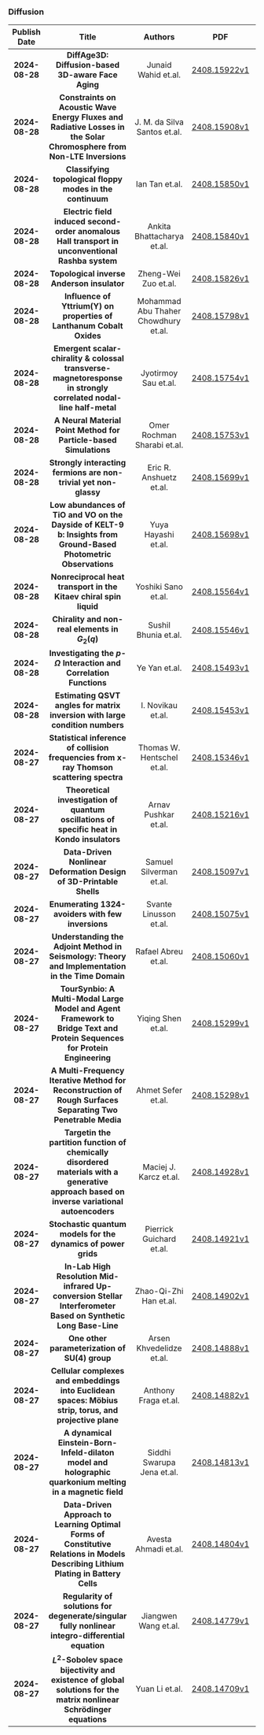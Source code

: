 
### Diffusion
|Publish Date|Title|Authors|PDF|Code|
| :---: | :---: | :---: | :---: | :---: |
|**2024-08-28**|**DiffAge3D: Diffusion-based 3D-aware Face Aging**|Junaid Wahid et.al.|[2408.15922v1](http://arxiv.org/abs/2408.15922v1)|null|
|**2024-08-28**|**Constraints on Acoustic Wave Energy Fluxes and Radiative Losses in the Solar Chromosphere from Non-LTE Inversions**|J. M. da Silva Santos et.al.|[2408.15908v1](http://arxiv.org/abs/2408.15908v1)|null|
|**2024-08-28**|**Classifying topological floppy modes in the continuum**|Ian Tan et.al.|[2408.15850v1](http://arxiv.org/abs/2408.15850v1)|null|
|**2024-08-28**|**Electric field induced second-order anomalous Hall transport in unconventional Rashba system**|Ankita Bhattacharya et.al.|[2408.15840v1](http://arxiv.org/abs/2408.15840v1)|null|
|**2024-08-28**|**Topological inverse Anderson insulator**|Zheng-Wei Zuo et.al.|[2408.15826v1](http://arxiv.org/abs/2408.15826v1)|null|
|**2024-08-28**|**Influence of Yttrium(Y) on properties of Lanthanum Cobalt Oxides**|Mohammad Abu Thaher Chowdhury et.al.|[2408.15798v1](http://arxiv.org/abs/2408.15798v1)|null|
|**2024-08-28**|**Emergent scalar-chirality \& colossal transverse-magnetoresponse in strongly correlated nodal-line half-metal**|Jyotirmoy Sau et.al.|[2408.15754v1](http://arxiv.org/abs/2408.15754v1)|null|
|**2024-08-28**|**A Neural Material Point Method for Particle-based Simulations**|Omer Rochman Sharabi et.al.|[2408.15753v1](http://arxiv.org/abs/2408.15753v1)|null|
|**2024-08-28**|**Strongly interacting fermions are non-trivial yet non-glassy**|Eric R. Anshuetz et.al.|[2408.15699v1](http://arxiv.org/abs/2408.15699v1)|null|
|**2024-08-28**|**Low abundances of TiO and VO on the Dayside of KELT-9 b: Insights from Ground-Based Photometric Observations**|Yuya Hayashi et.al.|[2408.15698v1](http://arxiv.org/abs/2408.15698v1)|null|
|**2024-08-28**|**Nonreciprocal heat transport in the Kitaev chiral spin liquid**|Yoshiki Sano et.al.|[2408.15564v1](http://arxiv.org/abs/2408.15564v1)|null|
|**2024-08-28**|**Chirality and non-real elements in $G_2(q)$**|Sushil Bhunia et.al.|[2408.15546v1](http://arxiv.org/abs/2408.15546v1)|null|
|**2024-08-28**|**Investigating the $p$-$Ω$ Interaction and Correlation Functions**|Ye Yan et.al.|[2408.15493v1](http://arxiv.org/abs/2408.15493v1)|null|
|**2024-08-28**|**Estimating QSVT angles for matrix inversion with large condition numbers**|I. Novikau et.al.|[2408.15453v1](http://arxiv.org/abs/2408.15453v1)|null|
|**2024-08-27**|**Statistical inference of collision frequencies from x-ray Thomson scattering spectra**|Thomas W. Hentschel et.al.|[2408.15346v1](http://arxiv.org/abs/2408.15346v1)|null|
|**2024-08-27**|**Theoretical investigation of quantum oscillations of specific heat in Kondo insulators**|Arnav Pushkar et.al.|[2408.15216v1](http://arxiv.org/abs/2408.15216v1)|null|
|**2024-08-27**|**Data-Driven Nonlinear Deformation Design of 3D-Printable Shells**|Samuel Silverman et.al.|[2408.15097v1](http://arxiv.org/abs/2408.15097v1)|[link](https://github.com/samsilverman/nonlinear-deformation-design)|
|**2024-08-27**|**Enumerating 1324-avoiders with few inversions**|Svante Linusson et.al.|[2408.15075v1](http://arxiv.org/abs/2408.15075v1)|null|
|**2024-08-27**|**Understanding the Adjoint Method in Seismology: Theory and Implementation in the Time Domain**|Rafael Abreu et.al.|[2408.15060v1](http://arxiv.org/abs/2408.15060v1)|null|
|**2024-08-27**|**TourSynbio: A Multi-Modal Large Model and Agent Framework to Bridge Text and Protein Sequences for Protein Engineering**|Yiqing Shen et.al.|[2408.15299v1](http://arxiv.org/abs/2408.15299v1)|[link](https://github.com/tsynbio/TourSynbio)|
|**2024-08-27**|**A Multi-Frequency Iterative Method for Reconstruction of Rough Surfaces Separating Two Penetrable Media**|Ahmet Sefer et.al.|[2408.15298v1](http://arxiv.org/abs/2408.15298v1)|null|
|**2024-08-27**|**Targetin the partition function of chemically disordered materials with a generative approach based on inverse variational autoencoders**|Maciej J. Karcz et.al.|[2408.14928v1](http://arxiv.org/abs/2408.14928v1)|null|
|**2024-08-27**|**Stochastic quantum models for the dynamics of power grids**|Pierrick Guichard et.al.|[2408.14921v1](http://arxiv.org/abs/2408.14921v1)|null|
|**2024-08-27**|**In-Lab High Resolution Mid-infrared Up-conversion Stellar Interferometer Based on Synthetic Long Base-Line**|Zhao-Qi-Zhi Han et.al.|[2408.14902v1](http://arxiv.org/abs/2408.14902v1)|null|
|**2024-08-27**|**One other parameterization of SU(4) group**|Arsen Khvedelidze et.al.|[2408.14888v1](http://arxiv.org/abs/2408.14888v1)|null|
|**2024-08-27**|**Cellular complexes and embeddings into Euclidean spaces: Möbius strip, torus, and projective plane**|Anthony Fraga et.al.|[2408.14882v1](http://arxiv.org/abs/2408.14882v1)|null|
|**2024-08-27**|**A dynamical Einstein-Born-Infeld-dilaton model and holographic quarkonium melting in a magnetic field**|Siddhi Swarupa Jena et.al.|[2408.14813v1](http://arxiv.org/abs/2408.14813v1)|null|
|**2024-08-27**|**Data-Driven Approach to Learning Optimal Forms of Constitutive Relations in Models Describing Lithium Plating in Battery Cells**|Avesta Ahmadi et.al.|[2408.14804v1](http://arxiv.org/abs/2408.14804v1)|null|
|**2024-08-27**|**Regularity of solutions for degenerate/singular fully nonlinear integro-differential equation**|Jiangwen Wang et.al.|[2408.14779v1](http://arxiv.org/abs/2408.14779v1)|null|
|**2024-08-27**|**$L^{2}$-Sobolev space bijectivity and existence of global solutions for the matrix nonlinear Schrödinger equations**|Yuan Li et.al.|[2408.14709v1](http://arxiv.org/abs/2408.14709v1)|null|
